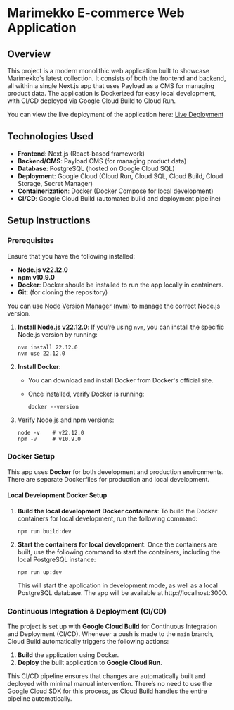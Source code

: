 # Marimekko E-commerce Web Application

## Overview

This project is a modern monolithic web application built to showcase Marimekko's latest collection. It consists of both the frontend and backend, all within a single Next.js app that uses Payload as a CMS for managing product data. The application is Dockerized for easy local development, with CI/CD deployed via Google Cloud Build to Cloud Run.

You can view the live deployment of the application here: [Live Deployment](https://marimekko-204215439482.europe-north1.run.app)

## Technologies Used

- **Frontend**: Next.js (React-based framework)
- **Backend/CMS**: Payload CMS (for managing product data)
- **Database**: PostgreSQL (hosted on Google Cloud SQL)
- **Deployment**: Google Cloud (Cloud Run, Cloud SQL, Cloud Build, Cloud Storage, Secret Manager)
- **Containerization**: Docker (Docker Compose for local development)
- **CI/CD**: Google Cloud Build (automated build and deployment pipeline)

## Setup Instructions

### Prerequisites

Ensure that you have the following installed:

- **Node.js v22.12.0**
- **npm v10.9.0**
- **Docker**: Docker should be installed to run the app locally in containers.
- **Git**: (for cloning the repository)

You can use [Node Version Manager (nvm)](https://github.com/nvm-sh/nvm) to manage the correct Node.js version.

1.  **Install Node.js v22.12.0**: If you’re using `nvm`, you can install the specific Node.js version by running:

    ```console
    nvm install 22.12.0
    nvm use 22.12.0
    ```

2.  **Install Docker**:

    - You can download and install Docker from Docker's official site.
    - Once installed, verify Docker is running:

      ```console
      docker --version
      ```

3.  Verify Node.js and npm versions:

    ```console
    node -v    # v22.12.0
    npm -v     # v10.9.0
    ```

### Docker Setup

This app uses **Docker** for both development and production environments. There are separate Dockerfiles for production and local development.

#### Local Development Docker Setup

1.  **Build the local development Docker containers**: To build the Docker containers for local development, run the following command:

    ```console
    npm run build:dev
    ```

2.  **Start the containers for local development**: Once the containers are built, use the following command to start the containers, including the local PostgreSQL instance:

    ```console
    npm run up:dev
    ```

    This will start the application in development mode, as well as a local PostgreSQL database. The app will be available at http://localhost:3000.

### Continuous Integration & Deployment (CI/CD)

The project is set up with **Google Cloud Build** for Continuous Integration and Deployment (CI/CD). Whenever a push is made to the `main` branch, Cloud Build automatically triggers the following actions:

1.  **Build** the application using Docker.
2.  **Deploy** the built application to **Google Cloud Run**.

This CI/CD pipeline ensures that changes are automatically built and deployed with minimal manual intervention. There’s no need to use the Google Cloud SDK for this process, as Cloud Build handles the entire pipeline automatically.
